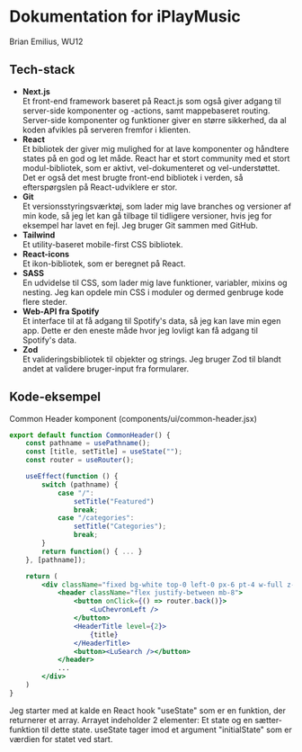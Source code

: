 # Dokumentation for iPlayMusic
Brian Emilius, WU12

## Tech-stack
* **Next.js**  
Et front-end framework baseret på React.js som også giver adgang til server-side komponenter og -actions, samt mappebaseret routing. Server-side komponenter og funktioner giver en større sikkerhed, da al koden afvikles på serveren fremfor i klienten.
* **React**  
Et bibliotek der giver mig mulighed for at lave komponenter og håndtere states på en god og let måde. React har et stort community med et stort modul-bibliotek, som er aktivt, vel-dokumenteret og vel-understøttet. Det er også det mest brugte front-end bibliotek i verden, så efterspørgslen på React-udviklere er stor.
* **Git**  
Et versionsstyringsværktøj, som lader mig lave branches og versioner af min kode, så jeg let kan gå tilbage til tidligere versioner, hvis jeg for eksempel har lavet en fejl. Jeg bruger Git sammen med GitHub.
* **Tailwind**  
Et utility-baseret mobile-first CSS bibliotek.
* **React-icons**  
Et ikon-bibliotek, som er beregnet på React.
* **SASS**  
En udvidelse til CSS, som lader mig lave funktioner, variabler, mixins og nesting. Jeg kan opdele min CSS i moduler og dermed genbruge kode flere steder.
* **Web-API fra Spotify**  
Et interface til at få adgang til Spotify's data, så jeg kan lave min egen app. Dette er den eneste måde hvor jeg lovligt kan få adgang til Spotify's data.
* **Zod**  
Et valideringsbibliotek til objekter og strings. Jeg bruger Zod til blandt andet at validere bruger-input fra formularer.

## Kode-eksempel
Common Header komponent (components/ui/common-header.jsx)
```jsx
export default function CommonHeader() {
	const pathname = usePathname();
	const [title, setTitle] = useState("");
	const router = useRouter();

	useEffect(function () {
		switch (pathname) {
			case "/":
				setTitle("Featured")
				break;
			case "/categories":
				setTitle("Categories");
				break;
		}
		return function() { ... }
	}, [pathname]);

	return (
		<div className="fixed bg-white top-0 left-0 px-6 pt-4 w-full z-100">
			<header className="flex justify-between mb-8">
				<button onClick={() => router.back()}>
					<LuChevronLeft />
				</button>
				<HeaderTitle level={2}>
					{title}
				</HeaderTitle>
				<button><LuSearch /></button>
			</header>
			...
		</div>
	)
}
```

Jeg starter med at kalde en React hook "useState" som er en funktion, der returnerer et array. Arrayet indeholder 2 elementer: Et state og en sætter-funktion til dette state. useState tager imod et argument "initialState" som er værdien for statet ved start.